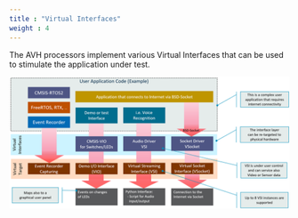 ```yaml
---
title : "Virtual Interfaces"
weight : 4
---
```


The AVH processors implement various Virtual Interfaces that can be used to stimulate the application under test.

![Import project dialog](/static/Virtual_Interfaces.png)